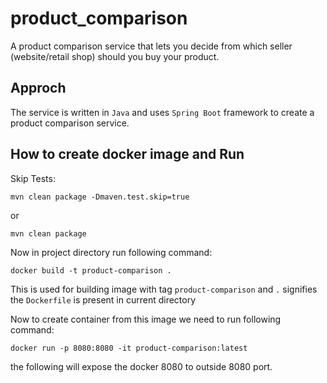 # product_comparison
A product comparison service that lets you decide from which seller (website/retail shop) should you buy your product.

## Approch

The service is written in ```Java``` and uses ```Spring Boot``` framework to create a product comparison service.

## How to create docker image and Run
Skip Tests:
```
mvn clean package -Dmaven.test.skip=true
```
or 
```
mvn clean package
```

Now in project directory run following command:
```
docker build -t product-comparison .
```

This is used for building image with tag `product-comparison` and `.` signifies the
`Dockerfile` is present in current directory

Now to create container from this image we need to run following command:
```
docker run -p 8080:8080 -it product-comparison:latest
```

the following will expose the docker 8080 to outside 8080 port.
